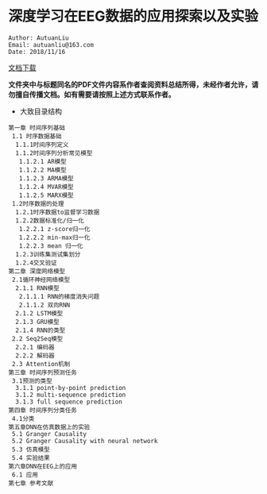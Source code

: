 # 深度学习在EEG数据的应用探索以及实验

```
Author: AutuanLiu
Email: autuanliu@163.com
Date: 2018/11/16
```

[文档下载](https://workuse.nos-eastchina1.126.net/Docs/%E6%B7%B1%E5%BA%A6%E5%AD%A6%E4%B9%A0%E5%9C%A8EEG%E6%95%B0%E6%8D%AE%E7%9A%84%E5%BA%94%E7%94%A8%E6%8E%A2%E7%B4%A2%E4%BB%A5%E5%8F%8A%E5%AE%9E%E9%AA%8C.pdf)

**文件夹中与标题同名的PDF文件内容系作者查阅资料总结所得，未经作者允许，请勿擅自传播文档。如有需要请按照上述方式联系作者。**

* 大致目录结构

```
第一章	时间序列基础
 1.1 时序数据基础
  1.1.1时间序列定义
  1.1.2时间序列分析常见模型
   1.1.2.1 AR模型
   1.1.2.2 MA模型
   1.1.2.3 ARMA模型
   1.1.2.4 MVAR模型
   1.1.2.5 MARX模型
 1.2时序数据的处理
  1.2.1时序数据to监督学习数据
  1.2.2数据标准化/归一化
   1.2.2.1 z-score归一化
   1.2.2.2 min-max归一化
   1.2.2.3 mean 归一化
  1.2.3训练集测试集划分
  1.2.4交叉验证
第二章	深度网络模型
 2.1循环神经网络模型
  2.1.1 RNN模型
   2.1.1.1 RNN的梯度消失问题
   2.1.1.2 双向RNN
  2.1.2 LSTM模型
  2.1.3 GRU模型
  2.1.4 RNN的类型
 2.2 Seq2Seq模型
  2.2.1 编码器
  2.2.2 解码器
 2.3 Attention机制
第三章	时间序列预测任务
 3.1预测的类型
  3.1.1 point-by-point prediction
  3.1.2 multi-sequence prediction
  3.1.3 full sequence prediction
第四章 时间序列分类任务
 4.1分类
第五章DNN在仿真数据上的实验
 5.1 Granger Causality
 5.2 Granger Causality with neural network
 5.3 仿真模型
 5.4 实验结果
第六章DNN在EEG上的应用
 6.1 应用
第七章 参考文献
```

